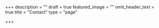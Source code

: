 +++
description = ""
draft = true
featured_image = ""
omit_header_text = true
title = "Contact"
type = "page"

+++
